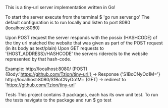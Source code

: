 This is a tiny-url server implementation written in Go!

To start the server execute from the terminal 
    $ 'go run server.go'
The default configuration is to run locally and listen to port 8080 (localhost:8080)

Upon POST request the server responds with the possix (HASHCODE) of the tiny url matched the website that was given as part of the POST request (in its body as text/plain)
Upon GET requests to '{HOST_ADDRESS}/HASHCODE' the servers riderects to the website represented by that hash-code.

Example:
http://localhost:8080/ (POST) {Body:'https://github.com/Tzion/tiny-url'} -> Response {'S1BoCNyOo1M='}
http://localhost:8080/S1BoCNyOo1M= (GET) -> redirect to 'https://github.com/Tzion/tiny-url' 


Tests
This project contains 3 packages, each has its own unit test.
To run the tests navigate to the package and run 
    $ go test